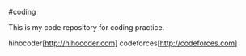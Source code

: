#coding

This is my code repository for coding practice.

hihocoder[http://hihocoder.com]
codeforces[http://codeforces.com]
